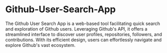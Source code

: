 # Github-User-Search-App
 The Github User Search App is a web-based tool facilitating quick search and exploration of Github users. Leveraging Github's API, it offers a streamlined interface to discover user profiles, repositories, followers, and contributions. With its efficient design, users can effortlessly navigate and explore Github's vast ecosystem.
